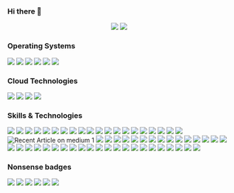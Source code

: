 ### Hi there 👋



<p align="center">
  <img src="https://capsule-render.vercel.app/api?type=waving&color=gradient&text=Tech%20to%20You!&height=100&section=header"/>

<img src="[https://media.tenor.com/LvMSWNnHItYAAAAC/lick-lips-lick.gif](https://media.tenor.com/u-8p7vWacWEAAAAC/funny-scary.gif)">
</p>
<h3>Operating Systems</h3>
<p>
<img src="https://img.shields.io/badge/Linux-FCC624?style=flat-square&logo=linux&logoColor=black"> 
<img src="https://img.shields.io/badge/Ubuntu-E95420?style=flat-square&logo=ubuntu&logoColor=white"> 
<img src="https://img.shields.io/badge/Debian-A81D33?style=flat-square&logo=debian&logoColor=white"> 
<img src="https://img.shields.io/badge/Red%20Hat-EE0000?style=flat-square&logo=redhat&logoColor=white"> 
<img src="https://img.shields.io/badge/Cent%20OS-262577?style=flat-square&logo=CentOS&logoColor=white">
<img src="https://img.shields.io/badge/Windows-0078D6?style=flat-square&logo=Windows&logoColor=white"> 
</p>
<h3>Cloud Technologies</h3>
<p>
<img src="https://img.shields.io/badge/Amazon%20Web%20Services-E95420?style=flat-square&logo=Amazon&logoColor=white">
<img src="https://img.shields.io/badge/Microsoft%20Azure-0078D6?style=flat-square&logo=Microsoft%20Azure&logoColor=white"> 
<img src="https://img.shields.io/badge/Oracle%20Cloud%20Infrastructure%20(OCI)-0078D6?style=flat-square&logo=Oracle&logoColor=white"> 
<img src="https://img.shields.io/badge/Google%20Cloud%20Platform-0078D6?style=flat-square&logo=Google&logoColor=white">  
</p>
<h3>Skills & Technologies</h3>
<p>
<img src="https://img.shields.io/badge/Ansible-EE0000?style=flat-square&logo=ansible&logoColor=white">
<img src="https://img.shields.io/badge/Atlassian-0052CC?style=flat-square&logo=Atlassian&logoColor=white">
<img src="https://img.shields.io/badge/Kubernetes-0078D6?style=flat-square&logo=Kubernetes&logoColor=white"> 
<img src="https://img.shields.io/badge/Bash-4EAA25?style=flat-square&logo=GNU%20Bash&logoColor=white">
<img src="https://img.shields.io/badge/Grafana-239120?style=flat-square&logo=Grafana&logoColor=white">
<img src="https://img.shields.io/badge/Prometheus-EE0000?style=flat-square&logo=Prometheus&logoColor=white">
<img src="https://img.shields.io/badge/Bitbucket-0052CC?style=flat-square&logo=Bitbucket&logoColor=white">  
<img src="https://img.shields.io/badge/Bootstrap-563D7C?style=flat-square&logo=bootstrap&logoColor=white">
<img src="https://img.shields.io/badge/Chocolatey-23172BF4?style=flat-square&logo=Chocolatey&logoColor=white">
<img src="https://img.shields.io/badge/Cloudflare-F38020?style=flat-square&logo=Cloudflare&logoColor=white">
<img src="https://img.shields.io/badge/Codacy-222F29?style=flat-square&logo=Codacy&logoColor=white">
<img src="https://img.shields.io/badge/Confluence-23172BF4?style=flat-square&logo=confluence&logoColor=white">
<img src="https://img.shields.io/badge/CSS-239120?&style=flat-square&logo=css3&logoColor=white">
<img src="https://img.shields.io/badge/curl-073551?style=flat-square&logo=curl&logoColor=white">
<img src="https://img.shields.io/badge/diagrams.net-F08705?style=flat-square&logo=diagrams.net&logoColor=white">
<img src="https://img.shields.io/badge/DigitalOcean-0080FF?style=flat-square&logo=DigitalOcean&logoColor=white">
<img src="https://img.shields.io/badge/Docker-2496ED?style=flat-square&logo=docker&logoColor=white">
<img src="https://img.shields.io/badge/Git-F05032?style=flat-square&logo=git&logoColor=white">
<img src="https://img.shields.io/badge/GitLab-F05032?style=flat-square&logo=git&logoColor=white">
<img src="https://img.shields.io/badge/AWSCli-3884FF?style=flat-square&logo=AWS&logoColor=white">
<img src="https://img.shields.io/badge/GitHub-181717?style=flat-square&logo=github&logoColor=white" alt="Recent Article on medium 1">
<img src="https://img.shields.io/badge/GitHub%20Actions-2088FF?style=flat-square&logo=github%20actions&logoColor=white">
<img src="https://img.shields.io/badge/GitKraken-179287?style=flat-square&logo=GitKraken&logoColor=white">
<img src="https://img.shields.io/badge/Google%20AdSense-4285F4?style=flat-square&logo=Google%20AdSense&logoColor=white">
<img src="https://img.shields.io/badge/Google%20Analytics-E37400?style=flat-square&logo=Google%20Analytics&logoColor=white">
<img src="https://img.shields.io/badge/HTML-239120?style=flat-square&logo=html5&logoColor=white">
<img src="https://img.shields.io/badge/Jenkins-D24939?style=flat-square&logo=Jenkins&logoColor=white">
<img src="https://img.shields.io/badge/Jira-0052CC?style=flat-square&logo=Jira&logoColor=white">
<img src="https://img.shields.io/badge/Let%27s%20Encrypt-003A70?style=flat-square&logo=Let%27s%20Encrypt&logoColor=white">
<img src="https://img.shields.io/badge/Agile-00A95C?style=flat-square&logo=Agile&logoColor=white">
<img src="https://img.shields.io/badge/Markdown-000000?style=flat-square&logo=markdown&logoColor=white">
<img src="https://img.shields.io/badge/MySQL-4479A1?style=flat-square&logo=MySQL&logoColor=white">
<img src="https://img.shields.io/badge/NGINX-009639?logo=NGINX&style=flat-square&logoColor=white">
<img src="https://img.shields.io/badge/Oracle-EE0000?style=flat-square&logo=Oracle&logoColor=white">
<img src="https://img.shields.io/badge/Hubernetes-CB3837?style=flat-square&logo=Hubernetes&logoColor=white">
<img src="https://img.shields.io/badge/DNS-D94F00?style=flat-square&logo=DNS&logoColor=white">
<img src="https://img.shields.io/badge/OVH-123F6D?style=flat-square&logo=OVH&logoColor=white">
<img src="https://img.shields.io/badge/Packagist-F28D1A?style=flat-square&logo=Packagist&logoColor=white">
<img src="https://img.shields.io/badge/PageSpeed%20Insights-4285F4?style=flat-square&logo=PageSpeed%20Insights&logoColor=white">
<img src="https://img.shields.io/badge/Tsuru-96060C?style=flat-square&logo=Tsuru&logoColor=white">
<img src="https://img.shields.io/badge/Plesk-52BBE6?style=flat-square&logo=Plesk&logoColor=white">
<img src="https://img.shields.io/badge/Java-EBAF00?style=flat-square&logo=Java&logoColor=white">
<img src="https://img.shields.io/badge/Splunk-F15B2A?style=flat-square&logo=Splunk&logoColor=white">
<img src="https://img.shields.io/badge/Portainer-13BEF9?style=flat-square&logo=Portainer&logoColor=white">
<img src="https://img.shields.io/badge/Prettier-1A2C34?style=flat-square&logo=prettier&logoColor=F7BA3E">
<img src="https://img.shields.io/badge/SalesForce-A22846?style=SalesForce&logo=Raspberry-Pi">
<img src="https://img.shields.io/badge/Apache%20CloudStack-3F4551?style=flat-square&logo=Apache%20CloudStack&logoColor=white">
<img src="https://img.shields.io/badge/Apache-4C4A73?style=flat-square&logo=Apache&logoColor=white">
<img src="https://img.shields.io/badge/Sonarqube-1E5397?style=flat-square&logo=Sonarqube&logoColor=white">
<img src="https://img.shields.io/badge/Maven-000000?style=flat-square&logo=Maven&logoColor=white">
<img src="https://img.shields.io/badge/Ant-B5B5B6?style=flat-square&logo=Ant&logoColor=white">
<img src="https://img.shields.io/badge/Terraform-7B42BC?style=flat-square&logo=terraform&logoColor=white">
<img src="https://img.shields.io/badge/Zabbix-96060C?style=flat-square&logo=Zabbix&logoColor=white">
<img src="https://img.shields.io/badge/Vim-019733?&style=flat-square&logo=vim&logoColor=white">
<img src="https://img.shields.io/badge/VirtualBox-183A61?logo=virtualbox&logoColor=white&style=flat-square">
<img src="https://img.shields.io/badge/Visual_Studio_Code-007ACC?style=flat-square&logo=visual%20studio%20code&logoColor=white">
<img src="https://img.shields.io/badge/VMware-607078?style=flat-square&logo=vmware&logoColor=white">
<img src="https://img.shields.io/badge/Wordpress-21759B?style=flat-square&logo=wordpress&logoColor=white"> 
</p>
<h3>Nonsense badges</h3>
<p>
<img src="https://img.shields.io/badge/IFTTT-000000?style=flat-square&logo=IFTTT&logoColor=white">
<img src="https://img.shields.io/badge/Star%20Trek-007aa5?style=flat-square&logo=Star%20Trek&logoColor=white">
<img src="https://img.shields.io/badge/Dune-CB3837?style=flat-square&logo=Dunek&logoColor=white">
<img src="https://img.shields.io/badge/Steam-000000?style=flat-square&logo=Steam&logoColor=white">
<img src="https://img.shields.io/badge/Discord-5865F2?style=flat-square&logo=Discord&logoColor=white">
<img src="https://img.shields.io/badge/TeamSpeak-004680?style=flat-square&logo=TeamSpeak&logoColor=white">
</p>

<!--
Here are some ideas to get you started:

- 🔭 I’m currently working on ...
- 🌱 I’m currently learning ...
- 👯 I’m looking to collaborate on ...
- 🤔 I’m looking for help with ...
- 💬 Ask me about ...
- 📫 How to reach me: ...
- 😄 Pronouns: ...
- ⚡ Fun fact: ...
-->
